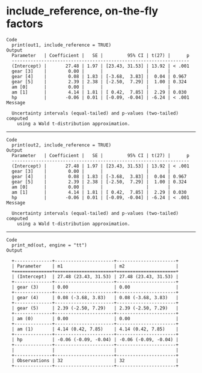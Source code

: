 # include_reference, on-the-fly factors

    Code
      print(out1, include_reference = TRUE)
    Output
      Parameter   | Coefficient |   SE |         95% CI | t(27) |      p
      ------------------------------------------------------------------
      (Intercept) |       27.48 | 1.97 | [23.43, 31.53] | 13.92 | < .001
      gear [3]    |        0.00 |      |                |       |       
      gear [4]    |        0.08 | 1.83 | [-3.68,  3.83] |  0.04 | 0.967 
      gear [5]    |        2.39 | 2.38 | [-2.50,  7.29] |  1.00 | 0.324 
      am [0]      |        0.00 |      |                |       |       
      am [1]      |        4.14 | 1.81 | [ 0.42,  7.85] |  2.29 | 0.030 
      hp          |       -0.06 | 0.01 | [-0.09, -0.04] | -6.24 | < .001
    Message
      
      Uncertainty intervals (equal-tailed) and p-values (two-tailed) computed
        using a Wald t-distribution approximation.

---

    Code
      print(out2, include_reference = TRUE)
    Output
      Parameter   | Coefficient |   SE |         95% CI | t(27) |      p
      ------------------------------------------------------------------
      (Intercept) |       27.48 | 1.97 | [23.43, 31.53] | 13.92 | < .001
      gear [3]    |        0.00 |      |                |       |       
      gear [4]    |        0.08 | 1.83 | [-3.68,  3.83] |  0.04 | 0.967 
      gear [5]    |        2.39 | 2.38 | [-2.50,  7.29] |  1.00 | 0.324 
      am [0]      |        0.00 |      |                |       |       
      am [1]      |        4.14 | 1.81 | [ 0.42,  7.85] |  2.29 | 0.030 
      hp          |       -0.06 | 0.01 | [-0.09, -0.04] | -6.24 | < .001
    Message
      
      Uncertainty intervals (equal-tailed) and p-values (two-tailed) computed
        using a Wald t-distribution approximation.

---

    Code
      print_md(out, engine = "tt")
    Output
      
      +--------------+----------------------+----------------------+
      | Parameter    | m1                   | m2                   |
      +==============+======================+======================+
      | (Intercept)  | 27.48 (23.43, 31.53) | 27.48 (23.43, 31.53) |
      +--------------+----------------------+----------------------+
      | gear (3)     | 0.00                 | 0.00                 |
      +--------------+----------------------+----------------------+
      | gear (4)     | 0.08 (-3.68, 3.83)   | 0.08 (-3.68, 3.83)   |
      +--------------+----------------------+----------------------+
      | gear (5)     | 2.39 (-2.50, 7.29)   | 2.39 (-2.50, 7.29)   |
      +--------------+----------------------+----------------------+
      | am (0)       | 0.00                 | 0.00                 |
      +--------------+----------------------+----------------------+
      | am (1)       | 4.14 (0.42, 7.85)    | 4.14 (0.42, 7.85)    |
      +--------------+----------------------+----------------------+
      | hp           | -0.06 (-0.09, -0.04) | -0.06 (-0.09, -0.04) |
      +--------------+----------------------+----------------------+
      |              |                      |                      |
      +--------------+----------------------+----------------------+
      | Observations | 32                   | 32                   |
      +--------------+----------------------+----------------------+ 

